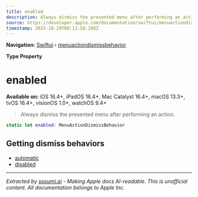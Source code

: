 ```yaml
---
title: enabled
description: Always dismiss the presented menu after performing an action.
source: https://developer.apple.com/documentation/swiftui/menuactiondismissbehavior/enabled
timestamp: 2025-10-29T00:11:50.268Z
---
```


**Navigation:** [Swiftui](/documentation/swiftui) › [menuactiondismissbehavior](/documentation/swiftui/menuactiondismissbehavior)

**Type Property**

# enabled

**Available on:** iOS 16.4+, iPadOS 16.4+, Mac Catalyst 16.4+, macOS 13.3+, tvOS 16.4+, visionOS 1.0+, watchOS 9.4+

> Always dismiss the presented menu after performing an action.

```swift
static let enabled: MenuActionDismissBehavior
```

## Getting dismiss behaviors

- [automatic](/documentation/swiftui/menuactiondismissbehavior/automatic)
- [disabled](/documentation/swiftui/menuactiondismissbehavior/disabled)

---

*Extracted by [sosumi.ai](https://sosumi.ai) - Making Apple docs AI-readable.*
*This is unofficial content. All documentation belongs to Apple Inc.*
